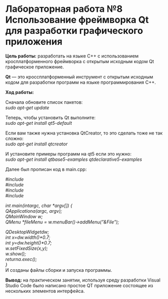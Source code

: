 # Лабораторная работа №8  Использование фреймворка Qt для разработки графического приложения
<b>Цель работы:</b> разработать на языке C++ с использованием кросплатформенного фреймворка с открытым исходным кодом Qt графическое приложение.<p>

<b>Qt</b> — это кроссплатформенный инструмент с открытым исходным кодом для разработки программ на языке программирования С++.<p>

<b>Ход работы:</b><p>
Сначала обновите список пакетов:<br>
 <i>sudo apt-get update</i><br>

Теперь, чтобы установить Qt выполните:<br>
 <i>sudo apt-get install qt5-default</i><br>

Если вам также нужна установка QtCreator, то это сделать тоже не так сложно:<br>
 <i>sudo apt-get install qtcreator</i><br>

И установите примеры программ на qt5 если это нужно:<br>
 <i>sudo apt-get install qtbase5-examples qtdeclarative5-examples</i><br><p>

Далее был прописан код в main.cpp:<br>

<i>#include <QApplication><br>
#include <QMainWindow><br>
#include <QDesktopWidget><br>
#include <QMenuBar><br>

int main(intargc, char *argv[])
{<br>
QApplicationa(argc, argv);<br>
QMainWindow w;<br>
QMenu *fileMenu = w.menuBar()->addMenu("&File");<br>

QDesktopWidgetdw;<br>
int x=dw.width()*0.7;<br>
int y=dw.height()*0.7;<br>
w.setFixedSize(x,y);<br>
w.show();<br>
returna.exec();<br>
}<br></i>
И созданы файлы сборки и запуска программы.<p>
<b>Вывод:</b> на практическом занятии, используя среду разработки Visual Studio Code было написано простое QT приложение состоящее из нескольких элементов интерфейса.
